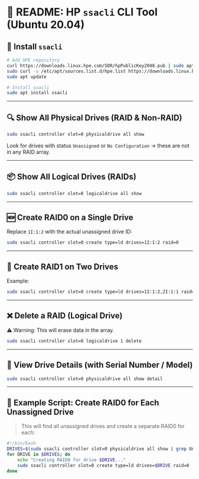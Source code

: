 # 📘 README: HP `ssacli` CLI Tool (Ubuntu 20.04)

## 🔧 Install `ssacli`

```bash
# Add HPE repository
curl https://downloads.linux.hpe.com/SDR/hpPublicKey2048.pub | sudo apt-key add -
sudo curl -o /etc/apt/sources.list.d/hpe.list https://downloads.linux.hpe.com/SDR/repo/mcp/ubuntu/hpe.list
sudo apt update

# Install ssacli
sudo apt install ssacli
```

---

## 🔍 Show All Physical Drives (RAID & Non-RAID)

```bash
sudo ssacli controller slot=0 physicaldrive all show
```

Look for drives with status `Unassigned` or `No Configuration` → these are not in any RAID array.

---

## 📦 Show All Logical Drives (RAIDs)

```bash
sudo ssacli controller slot=0 logicaldrive all show
```

---

## 🆕 Create RAID0 on a Single Drive

Replace `1I:1:2` with the actual unassigned drive ID:

```bash
sudo ssacli controller slot=0 create type=ld drives=1I:1:2 raid=0
```

---

## 🔁 Create RAID1 on Two Drives

Example:

```bash
sudo ssacli controller slot=0 create type=ld drives=1I:1:2,2I:1:1 raid=1
```

---

## ❌ Delete a RAID (Logical Drive)

⚠️ Warning: This will erase data in the array.

```bash
sudo ssacli controller slot=0 logicaldrive 1 delete
```

---

## 🧾 View Drive Details (with Serial Number / Model)

```bash
sudo ssacli controller slot=0 physicaldrive all show detail
```

---

## 📁 Example Script: Create RAID0 for Each Unassigned Drive

> This will find all unassigned drives and create a separate RAID0 for each:

```bash
#!/bin/bash
DRIVES=$(sudo ssacli controller slot=0 physicaldrive all show | grep Unassigned | awk '{print $2}')
for DRIVE in $DRIVES; do
    echo "Creating RAID0 for drive $DRIVE..."
    sudo ssacli controller slot=0 create type=ld drives=$DRIVE raid=0
done
```



